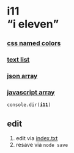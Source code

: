 # i11 <br><q>i eleven</q>

### [css named colors](https://www.w3.org/TR/css-color-4/#named-colors)

### [text list](index.txt)

### [json array](index.json)

### [javascript array](index.js)

<code>console.dir(<strong>i11</strong>)</code>


## edit

1. edit via [index.txt](index.txt)
2. resave via <code>node save</code>
